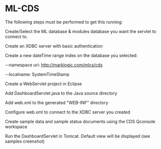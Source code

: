 # ML-CDS

The following steps must be performed to get this running:

Create/Select the ML database & modules database you want the servlet to connect to.

Create an XDBC server with basic authentication

Create a new dateTime range index on the database you selected:

--namespace uri:  http://marklogic.com/mlcs/cds

--localname: SystemTimeStamp

Create a WebServlet project in Eclipse

Add DashboardServlet.java to the Java source directory

Add web.xml to the generated "WEB-INF" directory

Configure web.xml to connect to the XDBC server you created

Create sample data and sample status documents using the CDS Qconsole workspace

Run the DashboardServlet in Tomcat.  Default view will be displayed (see samples creenshot) 
